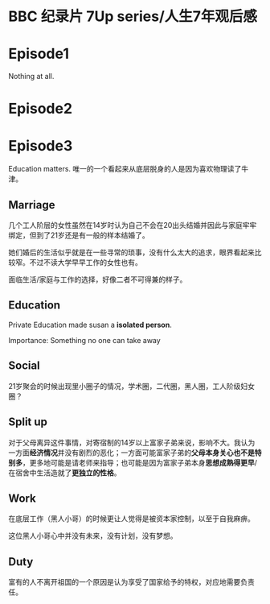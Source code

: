 # BBC 纪录片 7Up series/人生7年观后感

# Episode1

Nothing at all.

# Episode2

# Episode3

Education matters. 唯一的一个看起来从底层脱身的人是因为喜欢物理读了牛津。

## Marriage

几个工人阶层的女性虽然在14岁时认为自己不会在20出头结婚并因此与家庭牢牢绑定，但到了21岁还是有一般的样本结婚了。

她们婚后的生活似乎就是在一些寻常的琐事，没有什么太大的追求，眼界看起来比较窄。不过不读大学早早工作的女性也有。

面临生活/家庭与工作的选择，好像二者不可得兼的样子。

## Education

Private Education made susan a **isolated person**.

Importance: Something no one can take away



## Social

21岁聚会的时候出现里小圈子的情况，学术圈，二代圈，黑人圈，工人阶级妇女圈？

## Split up

对于父母离异这件事情，对寄宿制的14岁以上富家子弟来说，影响不大。我认为一方面**经济情况**并没有剧烈的恶化；一方面可能富家子弟的**父母本身关心也不是特别多**，更多地可能是请老师来指导；也可能是因为富家子弟本身**思想成熟得更早**/在宿舍中生活造就了**更独立的性格**。

## Work

在底层工作（黑人小哥）的时候更让人觉得是被资本家控制，以至于自我麻痹。

这位黑人小哥心中并没有未来，没有计划，没有梦想。

## Duty

富有的人不离开祖国的一个原因是认为享受了国家给予的特权，对应地需要负责任。


